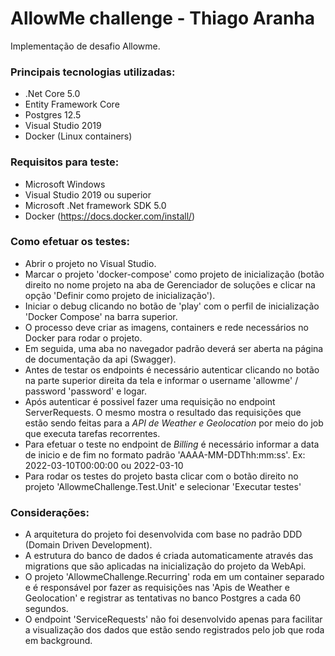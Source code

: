 # AllowMe challenge - Thiago Aranha

Implementação de desafio Allowme.

### Principais tecnologias utilizadas:

- .Net Core 5.0
- Entity Framework Core
- Postgres 12.5
- Visual Studio 2019
- Docker (Linux containers)

### Requisitos para teste:

- Microsoft Windows
- Visual Studio 2019 ou superior
- Microsoft .Net framework SDK 5.0
- Docker (https://docs.docker.com/install/)

### Como efetuar os testes:

- Abrir o projeto no Visual Studio.
- Marcar o projeto 'docker-compose' como projeto de inicialização (botão direito no nome projeto na aba de Gerenciador de soluções e clicar na opção 'Definir como projeto de inicialização').
- Iniciar o debug clicando no botão de 'play' com o perfil de inicialização 'Docker Compose' na barra superior.
- O processo deve criar as imagens, containers e rede necessários no Docker para rodar o projeto.
- Em seguida, uma aba no navegador padrão deverá ser aberta na página de documentação da api (Swagger).
- Antes de testar os endpoints é necessário autenticar clicando no botão na parte superior direita da tela e informar o username 'allowme' / password 'password' e logar.
- Após autenticar é possivel fazer uma requisição no endpoint ServerRequests. O mesmo mostra o resultado das requisições que estão sendo feitas para a *API de Weather e Geolocation* por meio do job que executa tarefas recorrentes.
- Para efetuar o teste no endpoint de *Billing* é necessário informar a data de inicio e de fim no formato padrão 'AAAA-MM-DDThh:mm:ss'. Ex: 2022-03-10T00:00:00 ou 2022-03-10
- Para rodar os testes do projeto basta clicar com o botão direito no projeto 'AllowmeChallenge.Test.Unit' e selecionar 'Executar testes'

### Considerações:

- A arquitetura do projeto foi desenvolvida com base no padrão DDD (Domain Driven Development).
- A estrutura do banco de dados é criada automaticamente através das migrations que são aplicadas na inicialização do projeto da WebApi.
- O projeto 'AllowmeChallenge.Recurring' roda em um container separado e é responsável por fazer as requisições nas 'Apis de Weather e Geolocation' e registrar as tentativas no banco Postgres a cada 60 segundos.
- O endpoint 'ServiceRequests' não foi desenvolvido apenas para facilitar a visualização dos dados que estão sendo registrados pelo job que roda em background.
